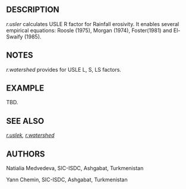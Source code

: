
## DESCRIPTION

*r.usler* calculates USLE R factor for Rainfall erosivity. It
enables several empirical equations: Roosle (1975), Morgan (1974),
Foster(1981) and El-Swaify (1985).

## NOTES

*r.watershed* provides for USLE L, S, LS factors.

## EXAMPLE

TBD.

## SEE ALSO

*[r.uslek](r.uslek.html),
[r.watershed](r.watershed.html)*

## AUTHORS

Natialia Medvedeva, SIC-ISDC, Ashgabat, Turkmenistan

Yann Chemin, SIC-ISDC, Ashgabat, Turkmenistan
